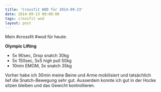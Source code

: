 ```yaml
---
title: 'Crossfit WOD für 2014-09-23'
date: 2014-09-23 00:00:00 
tags: crossfit wod
layout: post
---
```

Mein #crossfit #wod für heute:

**Olympic Lifting**

* 5x 90sec, Drop snatch 30kg
* 5x 150sec, 5x5 high pull 50kg
* 10min EMOM, 3x snatch 35kg

Vorher habe ich 30min meine Beine und Arme mobilisiert und tatsächlich lief die Snatch-Bewegung sehr gut. Ausserdem konnte ich gut in der Hocke sitzen bleiben und das Gewicht kontrollieren.
